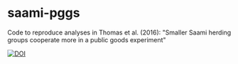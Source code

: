 # saami-pggs
Code to reproduce analyses in Thomas et al. (2016): "Smaller Saami herding groups cooperate more in a public goods experiment"

[![DOI](https://zenodo.org/badge/DOI/10.5281/zenodo.153816.svg)](https://doi.org/10.5281/zenodo.153816)
